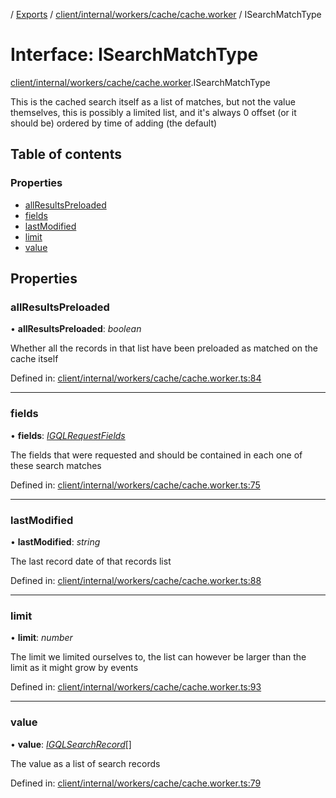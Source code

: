 [](../README.md) / [Exports](../modules.md) / [client/internal/workers/cache/cache.worker](../modules/client_internal_workers_cache_cache_worker.md) / ISearchMatchType

# Interface: ISearchMatchType

[client/internal/workers/cache/cache.worker](../modules/client_internal_workers_cache_cache_worker.md).ISearchMatchType

This is the cached search itself as a list of matches, but not the value
themselves, this is possibly a limited list, and it's always 0 offset
(or it should be) ordered by time of adding (the default)

## Table of contents

### Properties

- [allResultsPreloaded](client_internal_workers_cache_cache_worker.isearchmatchtype.md#allresultspreloaded)
- [fields](client_internal_workers_cache_cache_worker.isearchmatchtype.md#fields)
- [lastModified](client_internal_workers_cache_cache_worker.isearchmatchtype.md#lastmodified)
- [limit](client_internal_workers_cache_cache_worker.isearchmatchtype.md#limit)
- [value](client_internal_workers_cache_cache_worker.isearchmatchtype.md#value)

## Properties

### allResultsPreloaded

• **allResultsPreloaded**: *boolean*

Whether all the records in that list have been preloaded
as matched on the cache itself

Defined in: [client/internal/workers/cache/cache.worker.ts:84](https://github.com/onzag/itemize/blob/0e9b128c/client/internal/workers/cache/cache.worker.ts#L84)

___

### fields

• **fields**: [*IGQLRequestFields*](gql_querier.igqlrequestfields.md)

The fields that were requested and should be contained
in each one of these search matches

Defined in: [client/internal/workers/cache/cache.worker.ts:75](https://github.com/onzag/itemize/blob/0e9b128c/client/internal/workers/cache/cache.worker.ts#L75)

___

### lastModified

• **lastModified**: *string*

The last record date of that records list

Defined in: [client/internal/workers/cache/cache.worker.ts:88](https://github.com/onzag/itemize/blob/0e9b128c/client/internal/workers/cache/cache.worker.ts#L88)

___

### limit

• **limit**: *number*

The limit we limited ourselves to, the list can however
be larger than the limit as it might grow by events

Defined in: [client/internal/workers/cache/cache.worker.ts:93](https://github.com/onzag/itemize/blob/0e9b128c/client/internal/workers/cache/cache.worker.ts#L93)

___

### value

• **value**: [*IGQLSearchRecord*](gql_querier.igqlsearchrecord.md)[]

The value as a list of search records

Defined in: [client/internal/workers/cache/cache.worker.ts:79](https://github.com/onzag/itemize/blob/0e9b128c/client/internal/workers/cache/cache.worker.ts#L79)
